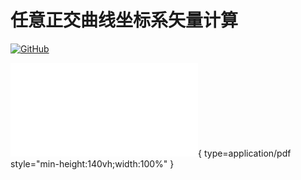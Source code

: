 # 任意正交曲线坐标系矢量计算


[![GitHub](https://img.shields.io/badge/GitHub-Repo-blue?logo=github)](https://github.com/ymma98/OVA)

![](./report.pdf){ type=application/pdf style="min-height:140vh;width:100%" }
<!--stackedit_data:
eyJoaXN0b3J5IjpbLTk0MDY4NzMxNSwxODkyNjk5OTgyLC05ND
A2ODczMTUsLTEyMzU1NjQ3NjUsLTMwNTE1NDM5MiwtMTE2MTY1
MjQ4MV19
-->